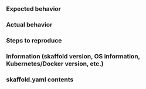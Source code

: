 <!-- Issues without logs and details are harder to diagnose and fix.
Please help us help you by filling out the template below! -->

### Expected behavior

### Actual behavior

### Steps to reproduce

### Information (skaffold version, OS information, Kubernetes/Docker version, etc.)

### skaffold.yaml contents
